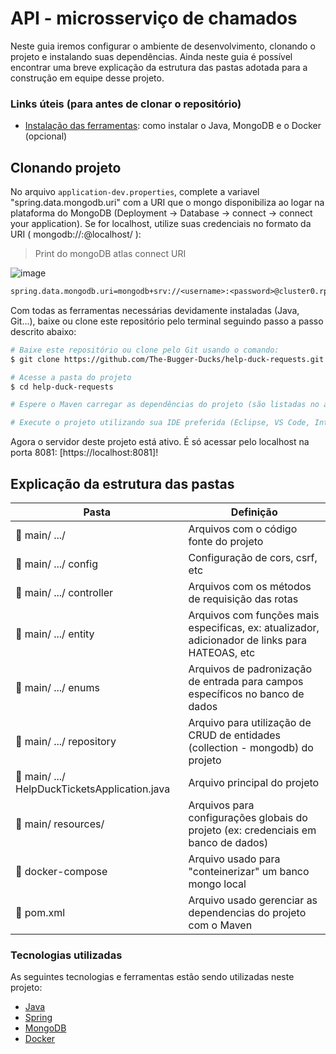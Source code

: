 # API - microsserviço de chamados

Neste guia iremos configurar o ambiente de desenvolvimento, clonando o projeto e instalando suas dependências. Ainda neste guia é possível encontrar uma breve explicação da estrutura das pastas adotada para a construção em equipe desse projeto.

### Links úteis (para antes de clonar o repositório)
- [Instalação das ferramentas](https://uttermost-apricot-1bb.notion.site/Instala-o-das-Ferramentas-Spring-29c3794b88b0460782f454d1c31249d8): como instalar o Java, MongoDB e o Docker (opcional)

## Clonando projeto
No arquivo `application-dev.properties`, complete a variavel "spring.data.mongodb.uri" com a URI que o mongo disponibiliza ao logar na plataforma do MongoDB (Deployment -> Database -> connect -> connect your application). Se for localhost, utilize suas credenciais no formato da URI ( mongodb://<username>:<password>@localhost/ ):

>Print do mongoDB atlas connect URI

![image](https://user-images.githubusercontent.com/55204419/162738729-580b22f4-ea41-4d94-a9b2-d20c790458f7.png)

```cl
spring.data.mongodb.uri=mongodb+srv://<username>:<password>@cluster0.rpjin.mongodb.net/myFirstDatabase?retryWrites=true&w=majority
```
Com todas as ferramentas necessárias devidamente instaladas (Java, Git...), baixe ou clone este repositório pelo terminal seguindo passo a passo descrito abaixo:

```bash
# Baixe este repositório ou clone pelo Git usando o comando:
$ git clone https://github.com/The-Bugger-Ducks/help-duck-requests.git

# Acesse a pasta do projeto
$ cd help-duck-requests

# Espere o Maven carregar as dependências do projeto (são listadas no arquivo pom.xml)

# Execute o projeto utilizando sua IDE preferida (Eclipse, VS Code, IntelliJ, etc.)
```

Agora o servidor deste projeto está ativo. É só acessar pelo localhost na porta 8081: [https://localhost:8081]!

## Explicação da estrutura das pastas

| Pasta                                        | Definição                                                                                            |
| -------------------------------------------- | ---------------------------------------------------------------------------------------------------- |
| :open_file_folder: main/ .../               | Arquivos com o código fonte do projeto |
| :open_file_folder: main/ .../ config        | Configuração de cors, csrf, etc|
| :open_file_folder: main/ .../ controller    | Arquivos com os métodos de requisição das rotas|
| :open_file_folder: main/ .../ entity        | Arquivos com funções mais especificas, ex: atualizador, adicionador de links para HATEOAS, etc|
| :open_file_folder: main/ .../ enums         | Arquivos de padronização de entrada para campos específicos no banco de dados|
| :open_file_folder: main/ .../ repository    | Arquivo para utilização de CRUD de entidades (collection - mongodb) do projeto|
| :page_facing_up: main/ .../ HelpDuckTicketsApplication.java | Arquivo principal do projeto| 
| :open_file_folder: main/ resources/         | Arquivos para configurações globais do projeto (ex: credenciais em banco de dados)|
| :page_facing_up: docker-compose             | Arquivo usado para "conteinerizar" um banco mongo local|
| :page_facing_up: pom.xml                    | Arquivo usado gerenciar as dependencias do projeto com o Maven|

### Tecnologias utilizadas
As seguintes tecnologias e ferramentas estão sendo utilizadas neste projeto:

- [Java](https://www.java.com/pt-BR/)
- [Spring](https://spring.io/)
- [MongoDB](https://www.mongodb.com/)
- [Docker](https://www.docker.com/)
